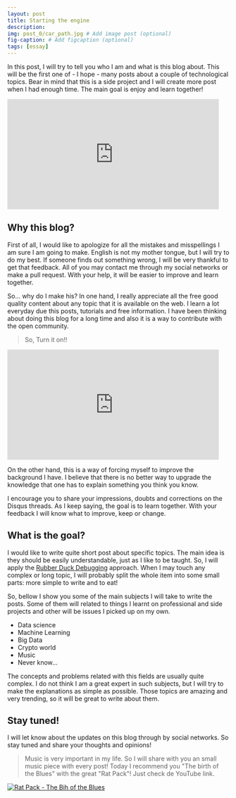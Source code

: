 ```yaml
---
layout: post
title: Starting the engine
description: 
img: post_0/car_path.jpg # Add image post (optional)
fig-caption: # Add figcaption (optional)
tags: [essay]
---
```


In this post, I will try to tell you who I am and what is this blog about. This will be the first one of - I hope - many 
posts about a couple of technological topics. Bear in mind that this is a side project and I will create more post when 
I had enough time. The main goal is enjoy and learn together!

<iframe class="media-custom small" src="https://giphy.com/embed/cmzp1CfhZRkMtlCuVj" width="480" height="250" frameBorder="0" allowFullScreen>
</iframe>

## Why this blog?

First of all, I would like to apologize for all the mistakes and misspellings I am sure I am going to make. English is 
not my mother tongue, but I will try to do my best. If someone finds out something wrong, I will be very thankful to 
get that feedback. All of you may contact me through my social networks or make a pull request. With your help, 
it will be easier to improve and learn together. 

So... why do I make his? In one hand, I really appreciate all the free good quality content about any topic that it is 
available on the web. I learn a lot everyday due this posts, tutorials and free information. I have been thinking about 
doing this blog for a long time and also it is a way to contribute with the open community.

>So, Turn it on!!

<iframe class="media-custom" src="https://giphy.com/embed/u2TrRPK8J6Bwc" width="480" height="250" frameBorder="0" allowFullScreen></iframe>

On the other hand, this is a way of forcing myself to improve the background I have. I believe that there is no better 
way to upgrade the knowledge that one has to explain something you think you know.

I encourage you to share your impressions, doubts and corrections on the Disqus threads. As I keep saying, the goal is 
to learn together. With your feedback I will know what to improve, keep or change. 

## What is the goal?

I would like to write quite short post about specific topics. The main idea is they should be easily understandable, 
just as I like to be taught. So, I will apply the [Rubber Duck Debugging](https://rubberduckdebugging.com) approach. 
When I may touch any complex or long topic, I will probably split the whole item into some small parts: more simple to 
write and to eat!

So, bellow I show you some of the main subjects I will take to write the posts. Some of them will related to things 
I learnt on professional and side projects and other will be issues I picked up on my own.

* Data science
* Machine Learning
* Big Data
* Crypto world
* Music
* Never know...

The concepts and problems related with this fields are usually quite complex. I do not think I am a great expert in 
such subjects, but I will try to make the explanations as simple as possible. Those topics are amazing and very 
trending, so it will be great to write about them.

## Stay tuned!

I will let know about the updates on this blog through by social networks. So stay tuned and share your thoughts and 
opinions! 

>Music is very important in my life. So I will share with you an small music piece with every post! 
Today I recommend you "The birth of the Blues" with the great "Rat Pack"! Just check de YouTube link.

[![Rat Pack - The Bih of the Blues](/dev-blog/assets/img/post_0/rat-pack.jpeg)](http://www.youtube.com/watch?v=nK7tq4RdH1I "Rat Pack - The Bih of the Blues")
